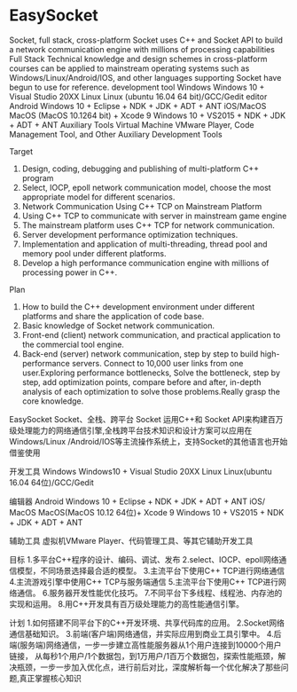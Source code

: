 # EasySocket

Socket, full stack, cross-platform
Socket uses C++ and Socket API to build a network communication engine with millions of processing capabilities
Full Stack
Technical knowledge and design schemes in cross-platform courses can be applied to mainstream operating systems such as Windows/Linux/Android/IOS, and other languages supporting Socket have begun to use for reference.
development tool
Windows Windows 10 + Visual Studio 20XX
Linux Linux (ubuntu 16.04 64 bit)/GCC/Gedit editor
Android Windows 10 + Eclipse + NDK + JDK + ADT + ANT
iOS/MacOS MacOS (MacOS 10.1264 bit) + Xcode 9
Windows 10 + VS2015 + NDK + JDK + ADT + ANT
Auxiliary Tools Virtual Machine VMware Player, Code Management Tool, and Other Auxiliary Development Tools

Target
1. Design, coding, debugging and publishing of multi-platform C++ program
2. Select, IOCP, epoll network communication model, choose the most appropriate model for different scenarios.
3. Network Communication Using C++ TCP on Mainstream Platform
4. Using C++ TCP to communicate with server in mainstream game engine
5. The mainstream platform uses C++ TCP for network communication.
6. Server development performance optimization techniques.
7. Implementation and application of multi-threading, thread pool and memory pool under different platforms.
8. Develop a high performance communication engine with millions of processing power in C++.

Plan
1. How to build the C++ development environment under different platforms and share the application of code base.
2. Basic knowledge of Socket network communication.
3. Front-end (client) network communication, and practical application to the commercial tool engine.
4. Back-end (server) network communication, step by step to build high-performance servers. 
Connect to 10,000 user links from one user.Exploring performance bottlenecks,
Solve the bottleneck, step by step, add optimization points, compare before and after,
in-depth analysis of each optimization to solve those problems.Really grasp the core knowledge.

EasySocket
Socket、全栈、跨平台 Socket 运用C++和 Socket API来构建百万级处理能力的网络通信引擎,全栈跨平台技术知识和设计方案可以应用在Windows/Linux /Android/IOS等主流操作系统上，支持Socket的其他语言也开始借鉴使用 

开发工具
Windows Windows10 + Visual Studio 20XX Linux Linux(ubuntu 16.04 64位)/GCC/Gedit 

编辑器 
Android Windows 10 + Eclipse + NDK + JDK + ADT + ANT 
iOS/ MacOS MacOS(MacOS 10.12 64位)+ Xcode 9 Windows 10 + VS2015 + NDK + JDK + ADT + ANT

辅助工具
虚拟机VMware Player、代码管理工具、等其它辅助开发工具

目标
1.多平台C++程序的设计、编码、调试、发布
2.select、IOCP、epoll网络通信模型，不同场景选择最合适的模型。
3.主流平台下使用C++ TCP进行网络通信
4.主流游戏引擎中使用C++ TCP与服务端通信
5.主流平台下使用C++ TCP进行网络通信。
6.服务器开发性能优化技巧。
7.不同平台下多线程、线程池、内存池的实现和运用。
8.用C++开发具有百万级处理能力的高性能通信引擎。

计划
1.如何搭建不同平台下的C++开发环境、共享代码库的应用。
2.Socket网络通信基础知识。
3.前端(客户端)网络通信，并实际应用到商业工具引擎中。
4.后端(服务端)网络通信，一步一步建立高性能服务器从1个用户连接到10000个用户链接，
从每秒1个用户/1个数据包，到1万用户/1百万个数据包，探索性能瓶颈，解决瓶颈，一步一步加入优化点，进行前后对比，深度解析每一个优化解决了那些问题,真正掌握核心知识


